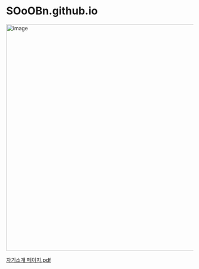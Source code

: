 # SOoOBn.github.io

<img width="609" alt="image" src="https://github.com/SOoOBn/SOoOBn.github.io/assets/114134129/1e4da9db-c89f-450b-a548-4454c3e2b2c2">

[자기소개 페이지.pdf](https://github.com/SOoOBn/SOoOBn.github.io/files/14928448/default.pdf)
